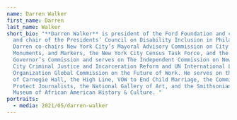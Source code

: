 ```yaml
---
name: Darren Walker
first_name: Darren
last_name: Walker
short_bio: "**Darren Walker** is president of the Ford Foundation and co-founder
  and chair of the Presidents’ Council on Disability Inclusion in Philanthropy.
  Darren co-chairs New York City’s Mayoral Advisory Commission on City Art,
  Monuments, and Markers, the New York City Census Task Force, and the
  Governor’s Commission and serves on The Independent Commission on New York
  City Criminal Justice and Incarceration Reform and UN International Labour
  Organization Global Commission on the Future of Work. He serves on the boards
  of Carnegie Hall, the High Line, VOW to End Child Marriage, the Committee to
  Protect Journalists, the National Gallery of Art, and the Smithsonian National
  Museum of African American History & Culture. "
portraits:
  - media: 2021/05/darren-walker
---
```

